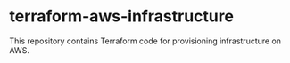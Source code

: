 # terraform-aws-infrastructure
This repository contains Terraform code for provisioning infrastructure on AWS.
